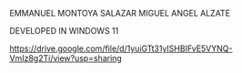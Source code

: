 EMMANUEL MONTOYA SALAZAR
MIGUEL ANGEL ALZATE

DEVELOPED IN WINDOWS 11

https://drive.google.com/file/d/1yuiGTt31yISHBIFvE5VYNQ-VmIz8g2Ti/view?usp=sharing
